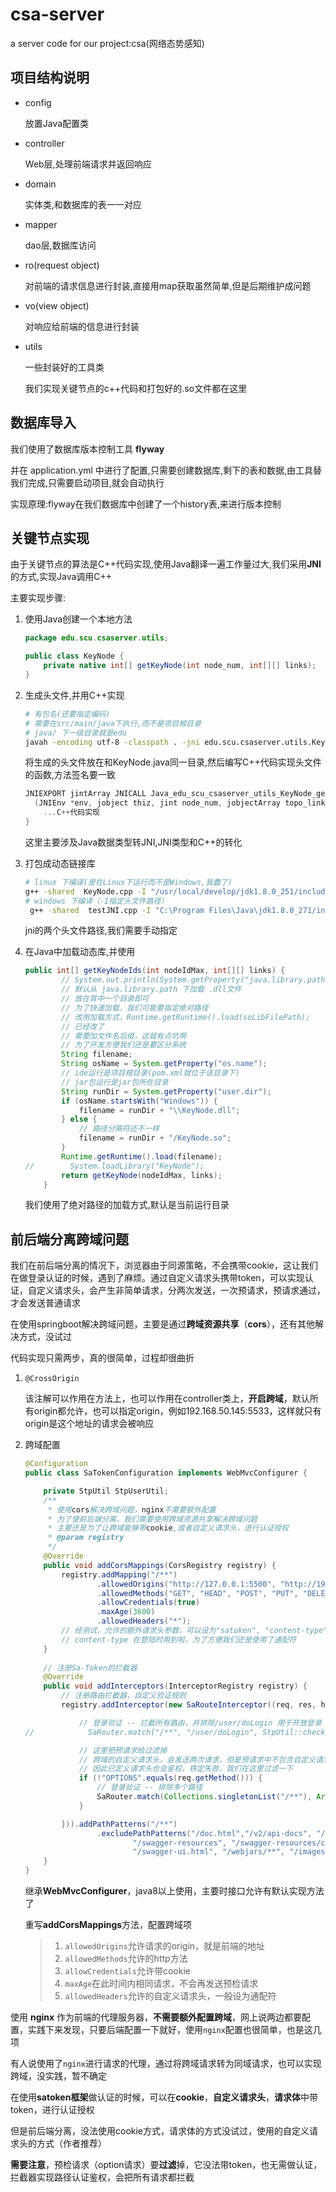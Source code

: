 # csa-server
a server code for our project:csa(网络态势感知)
## 项目结构说明
* config

    放置Java配置类

* controller

    Web层,处理前端请求并返回响应

* domain

    实体类,和数据库的表一一对应

* mapper

    dao层,数据库访问

* ro(request object)

    对前端的请求信息进行封装,直接用map获取虽然简单,但是后期维护成问题

* vo(view object)

    对响应给前端的信息进行封装

* utils

    一些封装好的工具类

    我们实现关键节点的c++代码和打包好的.so文件都在这里

## 数据库导入

我们使用了数据库版本控制工具 **flyway**

并在 application.yml 中进行了配置,只需要创建数据库,剩下的表和数据,由工具替我们完成,只需要启动项目,就会自动执行

实现原理:flyway在我们数据库中创建了一个history表,来进行版本控制



## 关键节点实现

由于关键节点的算法是C++代码实现,使用Java翻译一遍工作量过大,我们采用**JNI**的方式,实现Java调用C++

主要实现步骤:

1. 使用Java创建一个本地方法

    ```java
    package edu.scu.csaserver.utils;
    
    public class KeyNode {
        private native int[] getKeyNode(int node_num, int[][] links);
    }
    ```

2. 生成头文件,并用C++实现

    ```bash
    # 有包名(还要指定编码)
    # 需要在src/main/java下执行,而不是项目根目录
    # java/ 下一级目录就是edu
    javah -encoding utf-8 -classpath . -jni edu.scu.csaserver.utils.KeyNode
    ```

    将生成的头文件放在和KeyNode.java同一目录,然后编写C++代码实现头文件的函数,方法签名要一致

    ```c++
    JNIEXPORT jintArray JNICALL Java_edu_scu_csaserver_utils_KeyNode_getKeyNode
      (JNIEnv *env, jobject thiz, jint node_num, jobjectArray topo_links) {
        ...C++代码实现
    }
    ```

    这里主要涉及Java数据类型转JNI,JNI类型和C++的转化

3. 打包成动态链接库

    ```bash
    # linux 下编译(是在Linux下运行而不是Windows,我蠢了)
    g++ -shared  KeyNode.cpp -I "/usr/local/develop/jdk1.8.0_251/include" -I "/usr/local/develop/jdk1.8.0_251/include/linux" -o KeyNode.so -fPIC
    # windows 下编译（-I指定头文件路径）
     g++ -shared  testJNI.cpp -I "C:\Program Files\Java\jdk1.8.0_271/include" -I "C:\Program Files\Java\jdk1.8.0_271/include\win32"  -o testJNI.dll
    ```

    jni的两个头文件路径,我们需要手动指定

4. 在Java中加载动态库,并使用

    ```java
    public int[] getKeyNodeIds(int nodeIdMax, int[][] links) {
            // System.out.println(System.getProperty("java.library.path"));
            // 默认从 java.library.path 下加载 .dll文件
            // 放在其中一个目录即可
            // 为了快速加载，我们可能要指定绝对路径
            // 改用加载方式，Runtime.getRuntime().load(soLibFilePath);
            // 已经改了
            // 需要加文件名后缀，这就有点坑啊
            // 为了开发方便我们还是要区分系统
            String filename;
            String osName = System.getProperty("os.name");
            // ide运行是项目根目录(pom.xml就位于该目录下)
            // jar包运行是jar包所在目录
            String runDir = System.getProperty("user.dir");
            if (osName.startsWith("Windows")) {
                filename = runDir + "\\KeyNode.dll";
            } else {
                // 路径分隔符还不一样
                filename = runDir + "/KeyNode.so";
            }
            Runtime.getRuntime().load(filename);
    //        System.loadLibrary("KeyNode");
            return getKeyNode(nodeIdMax, links);
        }
    ```

    我们使用了绝对路径的加载方式,默认是当前运行目录

## 前后端分离跨域问题

我们在前后端分离的情况下，浏览器由于同源策略，不会携带cookie，这让我们在做登录认证的时候，遇到了麻烦。通过自定义请求头携带token，可以实现认证，自定义请求头，会产生非简单请求，分两次发送，一次预请求，预请求通过，才会发送普通请求

在使用springboot解决跨域问题，主要是通过**跨域资源共享**（**cors**），还有其他解决方式，没试过

代码实现只需两步，真的很简单，过程却很曲折

1. `@CrossOrigin`

   该注解可以作用在方法上，也可以作用在controller类上，**开启跨域**，默认所有origin都允许，也可以指定origin，例如192.168.50.145:5533，这样就只有origin是这个地址的请求会被响应

2. 跨域配置

   ```java
   @Configuration
   public class SaTokenConfiguration implements WebMvcConfigurer {
   
       private StpUtil StpUserUtil;
       /**
        * 使用cors解决跨域问题，nginx不需要额外配置
        * 为了使前后端分离，我们需要使用跨域资源共享解决跨域问题
        * 主要还是为了让跨域能够带cookie,或者自定义请求头，进行认证授权
        * @param registry
        */
       @Override
       public void addCorsMappings(CorsRegistry registry) {
           registry.addMapping("/**")
                   .allowedOrigins("http://127.0.0.1:5500", "http://192.168.50.17:6688")
                   .allowedMethods("GET", "HEAD", "POST", "PUT", "DELETE", "OPTIONS")
                   .allowCredentials(true)
                   .maxAge(3600)
                   .allowedHeaders("*");
           // 经测试，允许的额外请求头参数，可以设为"satoken", "content-type"
           // content-type 在登陆时用到啦，为了方便我们还是使用了通配符
       }
       
       // 注册Sa-Token的拦截器
       @Override
       public void addInterceptors(InterceptorRegistry registry) {
           // 注册路由拦截器，自定义验证规则
           registry.addInterceptor(new SaRouteInterceptor((req, res, handler) -> {
   
               // 登录验证 -- 拦截所有路由，并排除/user/doLogin 用于开放登录
   //            SaRouter.match("/**", "/user/doLogin", StpUtil::checkLogin);
   
               // 这里把预请求给过滤掉
               // 跨域的自定义请求头，会发送两次请求，但是预请求中不包含自定义请求头
               // 因此已定义请求头也会鉴权，铁定失败，我们在这里过滤一下
               if (!"OPTIONS".equals(req.getMethod())) {
                   // 登录验证 -- 排除多个路径
                   SaRouter.match(Collections.singletonList("/**"), Arrays.asList("/user/doLogin", "/user/captcha"), StpUtil::checkLogin);
               }
   
           })).addPathPatterns("/**")
                   .excludePathPatterns("/doc.html","/v2/api-docs", "/swagger-resources/configuration/ui",
                           "/swagger-resources", "/swagger-resources/configuration/security",
                           "/swagger-ui.html", "/webjars/**", "/images/**", "/layuiadmin/**", "/login.html");
       }
   }
   ```

   继承**WebMvcConfigurer**，java8以上使用，主要时接口允许有默认实现方法了

   重写**addCorsMappings**方法，配置跨域项

   > 1. `allowedOrigins`允许请求的origin，就是前端的地址
   > 2. `allowedMethods`允许的http方法
   > 3. `allowCredentials`允许带cookie
   > 4. `maxAge`在此时间内相同请求，不会再发送预检请求
   > 5. `allowedHeaders`允许的自定义请求头，一般设为通配符

使用 **nginx** 作为前端的代理服务器，**不需要额外配置跨域**，网上说两边都要配置，实践下来发现，只要后端配置一下就好，使用`nginx`配置也很简单，也是这几项

有人说使用了`nginx`进行请求的代理，通过将跨域请求转为同域请求，也可以实现跨域，没实践，暂不确定

在使用**satoken框架**做认证的时候，可以在**cookie**，**自定义请求头**，**请求体**中带token，进行认证授权

但是前后端分离，没法使用cookie方式，请求体的方式没试过，使用的自定义请求头的方式（作者推荐）

**需要注意**，预检请求（option请求）要**过滤**掉，它没法带token，也无需做认证，拦截器实现路径认证鉴权，会把所有请求都拦截

